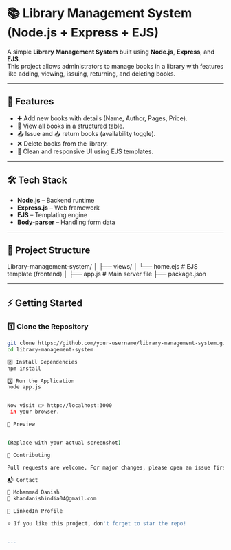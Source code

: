 # 📚 Library Management System (Node.js + Express + EJS)

A simple **Library Management System** built using **Node.js**, **Express**, and **EJS**.  
This project allows administrators to manage books in a library with features like adding, viewing, issuing, returning, and deleting books.

---

## 🚀 Features
- ➕ Add new books with details (Name, Author, Pages, Price).
- 📖 View all books in a structured table.
- 📤 Issue and 📥 return books (availability toggle).
- ❌ Delete books from the library.
- 🎨 Clean and responsive UI using EJS templates.

---

## 🛠️ Tech Stack
- **Node.js** – Backend runtime
- **Express.js** – Web framework
- **EJS** – Templating engine
- **Body-parser** – Handling form data

---

## 📂 Project Structure
Library-management-system/
│
├── views/
│ └── home.ejs # EJS template (frontend)
│
├── app.js # Main server file
├── package.json



---

## ⚡ Getting Started

### 1️⃣ Clone the Repository
```bash
git clone https://github.com/your-username/library-management-system.git
cd library-management-system

2️⃣ Install Dependencies
npm install

3️⃣ Run the Application
node app.js


Now visit 👉 http://localhost:3000
 in your browser.

📸 Preview


(Replace with your actual screenshot)

🤝 Contributing

Pull requests are welcome. For major changes, please open an issue first to discuss what you would like to change.

📬 Contact

👤 Mohammad Danish
📧 khandanishindia04@gmail.com

🔗 LinkedIn Profile

⭐ If you like this project, don't forget to star the repo!


---

